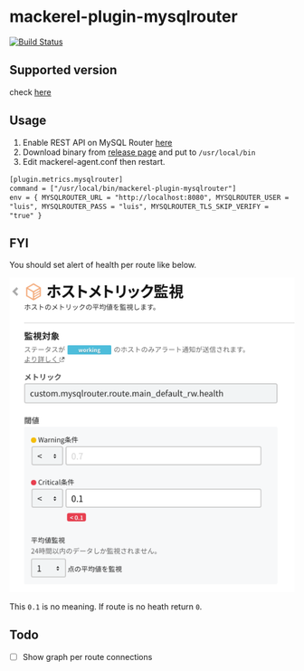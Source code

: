 mackerel-plugin-mysqlrouter
============================
[![Build Status](https://cloud.drone.io/api/badges/rluisr/mysqlrouter_exporter/status.svg)](https://cloud.drone.io/rluisr/mysqlrouter_exporter)

Supported version
-----------------
check [here](https://github.com/rluisr/mysqlrouter-go#supported-version)

Usage
-----
1. Enable REST API on MySQL Router [here](https://github.com/rluisr/mysqlrouter-go#supported-version)
2. Download binary from [release page](https://github.com/rluisr/mackerel-plugin-mysqlrouter/releases) and put to `/usr/local/bin`
3. Edit mackerel-agent.conf then restart.
```
[plugin.metrics.mysqlrouter]
command = ["/usr/local/bin/mackerel-plugin-mysqlrouter"]
env = { MYSQLROUTER_URL = "http://localhost:8080", MYSQLROUTER_USER = "luis", MYSQLROUTER_PASS = "luis", MYSQLROUTER_TLS_SKIP_VERIFY = "true" }
```

FYI
---
You should set alert of health per route like below.

![](https://raw.githubusercontent.com/rluisr/image-store/master/mackerel-plugin-mysqlrouter/mackerel-plugin-mysqlrouter01.png)

This `0.1` is no meaning. If route is no heath return `0`.

Todo
----
- [ ] Show graph per route connections
